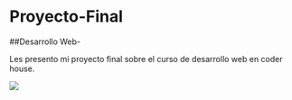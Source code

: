 # Proyecto-Final
##Desarrollo Web-

Les presento mi proyecto final sobre el curso de desarrollo web en coder house.

![](https://github.com/Juan201091/Proyecto-Final/blob/master/fotos/logonuevo.png)
